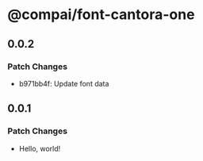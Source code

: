 # @compai/font-cantora-one

## 0.0.2

### Patch Changes

- b971bb4f: Update font data

## 0.0.1

### Patch Changes

- Hello, world!

